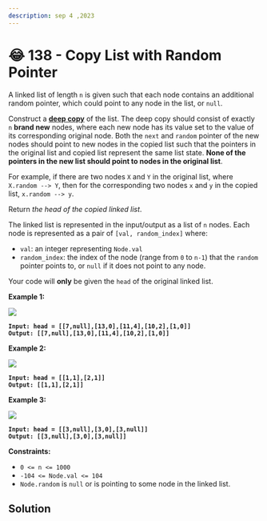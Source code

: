 ```yaml
---
description: sep 4 ,2023
---
```


# 😂 138 - Copy List with Random Pointer

A linked list of length `n` is given such that each node contains an additional random pointer, which could point to any node in the list, or `null`.

Construct a [**deep copy**](https://en.wikipedia.org/wiki/Object\_copying#Deep\_copy) of the list. The deep copy should consist of exactly `n` **brand new** nodes, where each new node has its value set to the value of its corresponding original node. Both the `next` and `random` pointer of the new nodes should point to new nodes in the copied list such that the pointers in the original list and copied list represent the same list state. **None of the pointers in the new list should point to nodes in the original list**.

For example, if there are two nodes `X` and `Y` in the original list, where `X.random --> Y`, then for the corresponding two nodes `x` and `y` in the copied list, `x.random --> y`.

Return _the head of the copied linked list_.

The linked list is represented in the input/output as a list of `n` nodes. Each node is represented as a pair of `[val, random_index]` where:

* `val`: an integer representing `Node.val`
* `random_index`: the index of the node (range from `0` to `n-1`) that the `random` pointer points to, or `null` if it does not point to any node.

Your code will **only** be given the `head` of the original linked list.

&#x20;

**Example 1:**

![](https://assets.leetcode.com/uploads/2019/12/18/e1.png)

<pre><code><strong>Input: head = [[7,null],[13,0],[11,4],[10,2],[1,0]]
</strong><strong>Output: [[7,null],[13,0],[11,4],[10,2],[1,0]]
</strong></code></pre>

**Example 2:**

![](https://assets.leetcode.com/uploads/2019/12/18/e2.png)

<pre><code><strong>Input: head = [[1,1],[2,1]]
</strong><strong>Output: [[1,1],[2,1]]
</strong></code></pre>

**Example 3:**

![](https://assets.leetcode.com/uploads/2019/12/18/e3.png)

<pre><code><strong>Input: head = [[3,null],[3,0],[3,null]]
</strong><strong>Output: [[3,null],[3,0],[3,null]]
</strong></code></pre>

&#x20;

**Constraints:**

* `0 <= n <= 1000`
* `-104 <= Node.val <= 104`
* `Node.random` is `null` or is pointing to some node in the linked list.



## Solution

